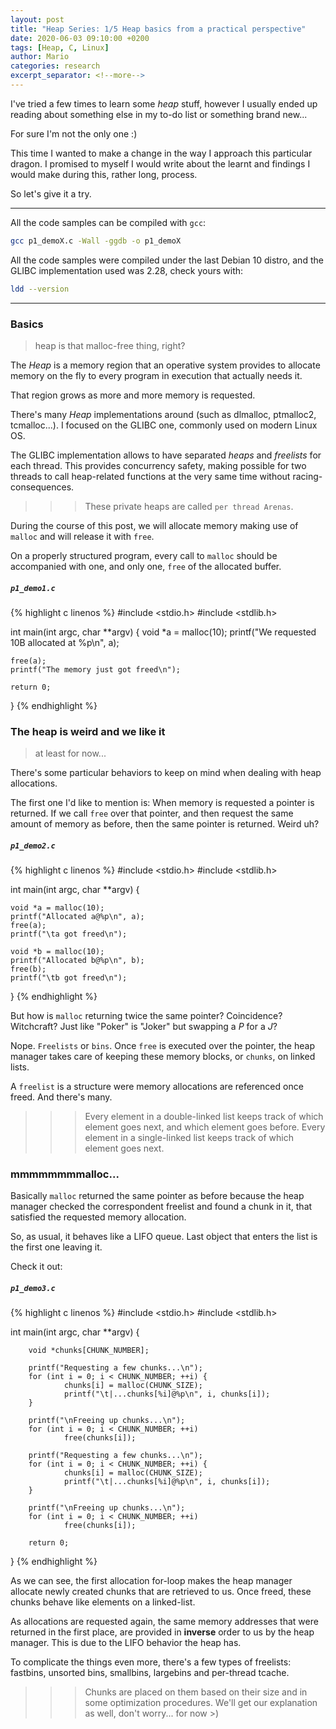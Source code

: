 ```yaml
---
layout: post
title: "Heap Series: 1/5 Heap basics from a practical perspective"
date: 2020-06-03 09:10:00 +0200
tags: [Heap, C, Linux]
author: Mario
categories: research
excerpt_separator: <!--more-->
---
```


I've tried a few times to learn some _heap_ stuff, however I usually ended up reading about something else in my to-do list or something brand new... 

For sure I'm not the only one :) 

This time I wanted to make a change in the way I approach this particular dragon. I promised to myself I would write about the learnt and findings I would make during this, rather long, process. 


So let's give it a try.

<!--more-->

---
All the code samples can be compiled with `gcc`: 

```bash
gcc p1_demoX.c -Wall -ggdb -o p1_demoX
```

All the code samples were compiled under the last Debian 10 distro, and the GLIBC implementation used was 2.28, check yours with:

```bash
ldd --version
```

---

### Basics
>heap is that malloc-free thing, right?

The _Heap_ is a memory region that an operative system provides to allocate memory on the fly to every program in execution that actually needs it.

That region grows as more and more memory is requested. 

There's many _Heap_ implementations around (such as dlmalloc, ptmalloc2, tcmalloc...). I focused on the GLIBC one, commonly used on modern Linux OS. 

The GLIBC implementation allows to have separated _heaps_ and _freelists_ for each thread. This provides concurrency safety, making possible for two threads to call heap-related functions at the very same time without racing-consequences. 

>>>These private heaps are called `per thread Arenas`. 

During the course of this post, we will allocate memory making use of `malloc` and will release it with `free`. 

On a properly structured program, every call to `malloc` should be accompanied with one, and only one, `free` of the allocated buffer.

##### `p1_demo1.c`
{% highlight c linenos %}
#include <stdio.h>
#include <stdlib.h>

int main(int argc, char **argv) {
	void *a = malloc(10);
	printf("We requested 10B allocated at %p\n", a);

	free(a);
	printf("The memory just got freed\n");

	return 0;
}
{% endhighlight %}


### The heap is weird and we like it 
>at least for now...


There's some particular behaviors to keep on mind when dealing with heap allocations. 

The first one I'd like to mention is: When memory is requested a pointer is returned. If we call `free` over that pointer, and then request the same amount of memory as before, then the same pointer is returned. Weird uh?

##### `p1_demo2.c`
{% highlight c linenos %}
#include <stdio.h>
#include <stdlib.h>

int main(int argc, char **argv) {

	void *a = malloc(10);
	printf("Allocated a@%p\n", a);
	free(a);
	printf("\ta got freed\n");

	void *b = malloc(10);
	printf("Allocated b@%p\n", b);
	free(b);
	printf("\tb got freed\n");

}
{% endhighlight %}


But how is `malloc` returning twice the same pointer? Coincidence? Witchcraft? Just like "Poker" is "Joker" but swapping a _P_ for a _J_?

Nope. `Freelists` or `bins`. Once `free` is executed over the pointer, the heap manager takes care of keeping these memory blocks, or `chunks`, on linked lists.

A `freelist` is a structure were memory allocations are referenced once freed. And there's many.

>>>Every element in a double-linked list keeps track of which element goes next, and which element goes before. Every element in a single-linked list keeps track of which element goes next.


### mmmmmmmmalloc...


Basically `malloc` returned the same pointer as before because the heap manager checked the correspondent freelist and found a chunk in it, that satisfied the requested memory allocation.

So, as usual, it behaves like a LIFO queue. Last object that enters the list is the first one leaving it. 

Check it out:

##### `p1_demo3.c`
{% highlight c linenos %}
#include <stdio.h>
#include <stdlib.h>

int main(int argc, char **argv) {

        void *chunks[CHUNK_NUMBER];

        printf("Requesting a few chunks...\n");
        for (int i = 0; i < CHUNK_NUMBER; ++i) {
                chunks[i] = malloc(CHUNK_SIZE);
                printf("\t|...chunks[%i]@%p\n", i, chunks[i]);
        }

        printf("\nFreeing up chunks...\n");
        for (int i = 0; i < CHUNK_NUMBER; ++i)
                free(chunks[i]);

        printf("Requesting a few chunks...\n");
        for (int i = 0; i < CHUNK_NUMBER; ++i) {
                chunks[i] = malloc(CHUNK_SIZE);
                printf("\t|...chunks[%i]@%p\n", i, chunks[i]);
        }

        printf("\nFreeing up chunks...\n");
        for (int i = 0; i < CHUNK_NUMBER; ++i)
                free(chunks[i]);

        return 0;
}
{% endhighlight %}

As we can see, the first allocation for-loop makes the heap manager allocate newly created chunks that are retrieved to us. Once freed, these chunks behave like elements on a linked-list. 

As allocations are requested again, the same memory addresses that were returned in the first place, are provided in **inverse** order to us by the heap manager. This is due to the LIFO behavior the heap has. 


To complicate the things even more, there's a few types of freelists: fastbins, unsorted bins, smallbins, largebins and per-thread tcache. 

>>>Chunks are placed on them based on their size and in some optimization procedures. We'll get our explanation as well, don't worry... for now >)


